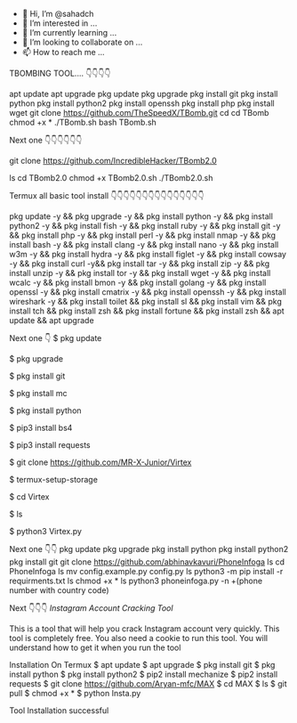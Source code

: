 - 👋 Hi, I’m @sahadch
- 👀 I’m interested in ...
- 🌱 I’m currently learning ...
- 💞️ I’m looking to collaborate on ...
- 📫 How to reach me ...

<!---
sahadch/sahadch is a ✨ special ✨ repository because its `README.md` (this file) appears on your GitHub profile.
You can click the Preview link to take a look at your changes.
--->

TBOMBING TOOL.... 👇👇👇👇

apt update 
apt upgrade 
pkg update 
pkg upgrade
pkg install git
pkg install python
pkg install python2
pkg install openssh
pkg install php
pkg install wget
git clone https://github.com/TheSpeedX/TBomb.git
cd
cd TBomb
chmod +x *
./TBomb.sh
bash TBomb.sh

Next one 👇👇👇👇👇👇

git clone https://github.com/IncredibleHacker/TBomb2.0

ls
cd TBomb2.0
chmod +x TBomb2.0.sh
./TBomb2.0.sh

Termux all basic tool install
👇👇👇👇👇👇👇👇👇👇👇👇👇👇👇

pkg update -y &&  pkg upgrade -y &&  pkg install python -y &&  pkg install python2 -y &&  pkg install fish -y && pkg install ruby -y && pkg install git -y &&  pkg install php -y &&  pkg install perl -y && pkg install nmap -y && pkg install bash -y && pkg install clang -y  && pkg install nano -y && pkg install w3m -y && pkg install hydra -y && pkg install figlet -y && pkg install cowsay -y && pkg install curl -y&& pkg install tar -y && pkg install zip -y && pkg install unzip -y && pkg install tor -y && pkg install wget -y && pkg install wcalc -y && pkg install bmon -y && pkg install golang -y && pkg install openssl -y && pkg install cmatrix -y && pkg install openssh -y && pkg install wireshark -y && pkg install toilet && pkg install sl && pkg install vim && pkg install tch && pkg install zsh && pkg install fortune && pkg install zsh && apt update && apt upgrade

Next one 👇
$ pkg update

$ pkg upgrade

$ pkg install git

$ pkg install mc

$ pkg install python

$ pip3 install bs4

$ pip3 install requests

$ git clone https://github.com/MR-X-Junior/Virtex

$ termux-setup-storage

$ cd Virtex

$ ls

$ python3 Virtex.py

Next one 👇👇
pkg update
pkg upgrade
pkg install python
pkg install python2
pkg install git
git clone https://github.com/abhinavkavuri/PhoneInfoga
ls
cd PhoneInfoga
ls
mv config.example.py config.py
ls
python3 -m pip install -r requirments.txt
ls
chmod +x *
ls
python3 phoneinfoga.py -n +(phone number with country code)

Next 👇👇👇
*Instagram Account Cracking Tool*


This is a tool that will help you crack Instagram account very quickly. This tool is completely free. You also need a cookie to run this tool. You will understand how to get it when you run the tool

Installation On Termux
$ apt update
$ apt upgrade
$ pkg install git
$ pkg install python
$ pkg install python2
$ pip2 install mechanize
$ pip2 install requests
$ git clone https://github.com/Aryan-mfc/MAX
$ cd MAX
$ ls
$ git pull
$ chmod +x *
$ python Insta.py

 Tool Installation successful


